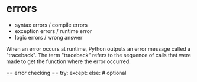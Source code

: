 # errors
- syntax errors / compile errors
- exception errors  / runtime error
- logic errors / wrong answer

When an error occurs at runtime, Python outputs an error message called a "traceback". The term "traceback" refers to the sequence of calls that were made to get the function where the error occurred.


== error checking ==
try:
  <statements that may cause an error>
except:
  <statements to execute IF an error occurs>
else: # optional
  <statements to execute if NO error occurs>



